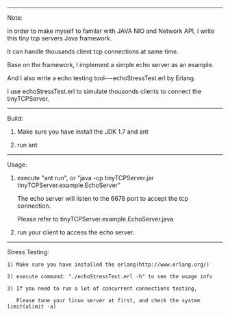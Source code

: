 
*****************************************************************************************************
Note:
   
   In order to make myself to familar with JAVA NIO and Network API, I write this tiny tcp servers Java framework. 

   It can handle thousands client tcp connections at same time.

   Base on the framework, I implement a simple echo server as an example.

   And I also write a echo testing tool---echoStressTest.erl by Erlang.

   I use echoStressTest.erl to simulate thousonds clients to connect the tinyTCPServer.
   

*****************************************************************************************************
Build:

   1) Make sure you have install the JDK 1.7 and ant

   2) run ant

*****************************************************************************************************
Usage:
   
   1) execute "ant run", or "java -cp tinyTCPServer.jar tinyTCPServer.example.EchoServer"
      
      The echo server will listen to the 6678 port to accept the tcp connection.
      
      Please refer to tinyTCPServer.example.EchoServer.java

   2) run your client to access the echo server.

*****************************************************************************************************
Stress Testing:

    1) Make sure you have installed the erlang(http://www.erlang.org/)
    
    2) execute command: "./echoStressTest.erl -h" to see the usage info

    3) If you need to run a lot of concurrent connections testing, 

       Please tune your linux server at first, and check the system limit(ulimit -a)

  


